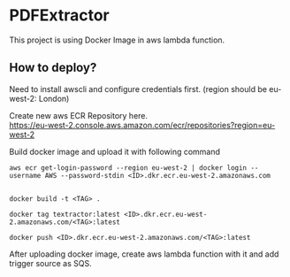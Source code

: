 PDFExtractor
=============
This project is using Docker Image in aws lambda function.


How to deploy?
--------------
Need to install awscli and configure credentials first. (region should be eu-west-2: London)

Create new aws ECR Repository here. <br>
    https://eu-west-2.console.aws.amazon.com/ecr/repositories?region=eu-west-2
    
    
Build docker image and upload it with following command
    
    aws ecr get-login-password --region eu-west-2 | docker login --username AWS --password-stdin <ID>.dkr.ecr.eu-west-2.amazonaws.com
    
    
    docker build -t <TAG> .
    
    docker tag textractor:latest <ID>.dkr.ecr.eu-west-2.amazonaws.com/<TAG>:latest
    
    docker push <ID>.dkr.ecr.eu-west-2.amazonaws.com/<TAG>:latest


After uploading docker image, create aws lambda function with it and add trigger source as SQS.